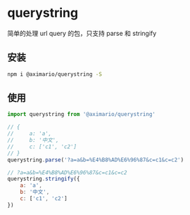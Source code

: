 # querystring

简单的处理 url query 的包，只支持 parse 和 stringify

## 安装

```sh
npm i @aximario/querystring -S
```
## 使用

```js
import querystring from '@aximario/querystring'

// {
//     a: 'a',
//     b: '中文',
//     c: ['c1', 'c2']
// }
querystring.parse('?a=a&b=%E4%B8%AD%E6%96%87&c=c1&c=c2')

// ?a=a&b=%E4%B8%AD%E6%96%87&c=c1&c=c2
querystring.stringify({
    a: 'a',
    b: '中文',
    c: ['c1', 'c2']
})
```
